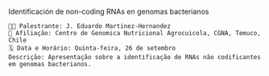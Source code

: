 Identificación de non-coding RNAs en genomas bacterianos

    👨‍🏫 Palestrante: J. Eduardo Martinez-Hernandez
    🏫 Afiliação: Centro de Genomica Nutricional Agrocuicola, CGNA, Temuco, Chile
    🗓️ Data e Horário: Quinta-feira, 26 de setembro
    Descrição: Apresentação sobre a identificação de RNAs não codificantes em genomas bacterianos.
